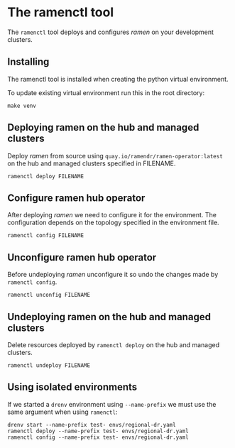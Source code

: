 # The ramenctl tool

The `ramenctl` tool deploys and configures *ramen* on your development
clusters.

## Installing

The ramenctl tool is installed when creating the python virtual
environment.

To update existing virtual environment run this in the root directory:

```
make venv
```

## Deploying ramen on the hub and managed clusters

Deploy *ramen* from source using `quay.io/ramendr/ramen-operator:latest`
on the hub and managed clusters specified in FILENAME.

```
ramenctl deploy FILENAME
```

## Configure ramen hub operator

After deploying *ramen* we need to configure it for the environment. The
configuration depends on the topology specified in the environment file.

```
ramenctl config FILENAME
```

## Unconfigure ramen hub operator

Before undeploying *ramen* unconfigure it so undo the changes made by
`ramenctl config`.

```
ramenctl unconfig FILENAME
```

## Undeploying ramen on the hub and managed clusters

Delete resources deployed by `ramenctl deploy` on the hub and managed
clusters.

```
ramenctl undeploy FILENAME
```

## Using isolated environments

If we started a `drenv` environment using `--name-prefix` we must use
the same argument when using `ramenctl`:

```
drenv start --name-prefix test- envs/regional-dr.yaml
ramenctl deploy --name-prefix test- envs/regional-dr.yaml
ramenctl config --name-prefix test- envs/regional-dr.yaml
```
